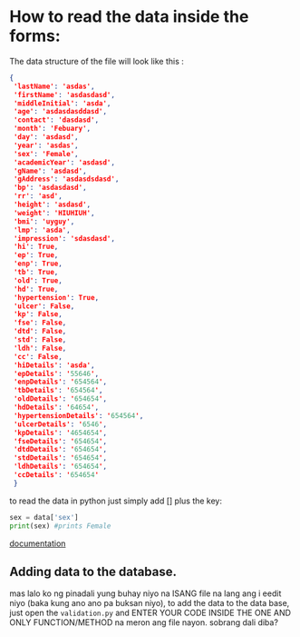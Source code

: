 # How to read the data inside the forms:

The data structure of the file will look like this :

```json
{
 'lastName': 'asdas',
 'firstName': 'asdasdasd',
 'middleInitial': 'asda',
 'age': 'asdasdasddasd',
 'contact': 'dasdasd',
 'month': 'Febuary',
 'day': 'asdasd',
 'year': 'asdas',
 'sex': 'Female',
 'academicYear': 'asdasd',
 'gName': 'asdasd',
 'gAddress': 'asdasdsdasd',
 'bp': 'asdasdasd',
 'rr': 'asd',
 'height': 'asdasd',
 'weight': 'HIUHIUH',
 'bmi': 'uyguy',
 'lmp': 'asda',
 'impression': 'sdasdasd',
 'hi': True,
 'ep': True,
 'enp': True,
 'tb': True,
 'old': True,
 'hd': True,
 'hypertension': True,
 'ulcer': False,
 'kp': False,
 'fse': False,
 'dtd': False,
 'std': False,
 'ldh': False,
 'cc': False,
 'hiDetails': 'asda',
 'epDetails': '55646',
 'enpDetails': '654564',
 'tbDetails': '654564',
 'oldDetails': '654654',
 'hdDetails': '64654',
 'hypertensionDetails': '654564',
 'ulcerDetails': '6546',
 'kpDetails': '4654654',
 'fseDetails': '654654',
 'dtdDetails': '654654',
 'stdDetails': '654654',
 'ldhDetails': '654654',
 'ccDetails': '654654'
 }
```

to read the data in python just simply add [] plus the key:

```python
sex = data['sex']
print(sex) #prints Female
```

[documentation](https://www.w3schools.com/python/python_dictionaries.asp)

## Adding data to the database.

mas lalo ko ng pinadali yung buhay niyo na ISANG file na lang ang i eedit niyo (baka kung ano ano pa buksan niyo), to add the data to the data base, just open the `validation.py` and ENTER YOUR CODE INSIDE THE ONE AND ONLY FUNCTION/METHOD na meron ang file nayon. sobrang dali diba?
